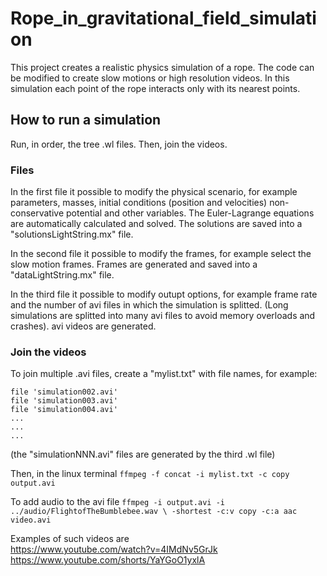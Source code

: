 # Rope_in_gravitational_field_simulation
This project creates a realistic physics simulation of a rope. 
The code can be modified to create slow motions or high resolution videos.
In this simulation each point of the rope interacts only with its nearest points.

## How to run a simulation
Run, in order, the tree .wl files. Then, join the videos.

### Files
In the first file it possible to modify the physical scenario, for example parameters, masses, initial conditions (position and velocities) non-conservative potential and other variables.
The Euler-Lagrange equations are automatically calculated and solved. The solutions are saved into a "solutionsLightString.mx" file.

In the second file it possible to modify the frames, for example select the slow motion frames.
Frames are generated and saved into a "dataLightString.mx" file.

In the third file it possible to modify outupt options, for example frame rate and the number of avi files in which the simulation is splitted. (Long simulations are splitted into many avi files to avoid memory overloads and crashes).
avi videos are generated.

### Join the videos
To join multiple .avi files, create a "mylist.txt" with file names, for example:
```file 'simulation001.avi'
file 'simulation002.avi'
file 'simulation003.avi'
file 'simulation004.avi'
...
...
...
```
(the "simulationNNN.avi" files are generated by the third .wl file)

Then, in the linux terminal
`ffmpeg -f concat -i mylist.txt -c copy output.avi`

To add audio to the avi file 
`ffmpeg -i output.avi -i ../audio/FlightofTheBumblebee.wav \
-shortest -c:v copy -c:a aac video.avi`

Examples of such videos are  
https://www.youtube.com/watch?v=4IMdNv5GrJk  
https://www.youtube.com/shorts/YaYGoO1yxlA

